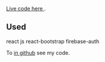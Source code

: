 
 [Live code here ](https://wedding-king-dom.web.app/home).

## Used

react js
react-bootstrap
firebase-auth

To [in github](https://github.com/programming-hero-web-course-4/independent-service-provider-Tahsan35) see my code.